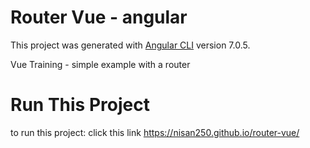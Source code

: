 # Router Vue - angular

This project was generated with [Angular CLI](https://github.com/angular/angular-cli) version 7.0.5.

Vue Training - simple example with a router


# Run This Project
to run this project:
click this link https://nisan250.github.io/router-vue/

